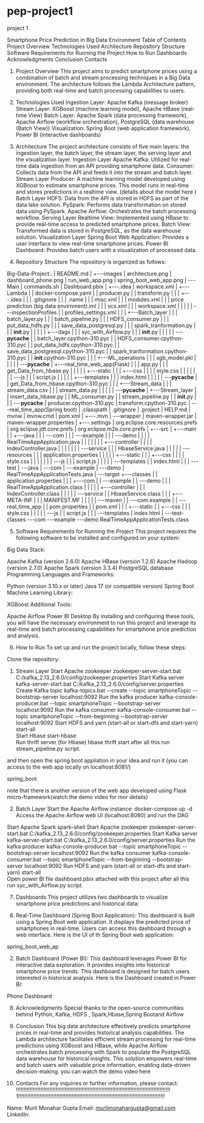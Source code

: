 # pep-project1
project 1

Smartphone Price Prediction in Big Data Environment
Table of Contents
Project Overview
Technologies Used
Architecture
Repository Structure
Software Requirements for Running the Project
How to Run
Dashboards
Acknowledgments
Conclusion
Contacts
1. Project Overview
This project aims to predict smartphone prices using a combination of batch and stream processing techniques in a Big Data environment. The architecture follows the Lambda Architecture pattern, providing both real-time and batch processing capabilities to users.

2. Technologies Used
Ingestion Layer: Apache Kafka (message broker)
Stream Layer: XGBoost (machine learning model), Apache HBase (real-time View)
Batch Layer: Apache Spark (data processing framework), Apache Airflow (workflow orchestration), PostgreSQL (data warehouse (Batch View))
Visualization: Spring Boot (web application framework), Power BI (interactive dashboards)
3. Architecture
The project architecture consists of five main layers: the ingestion layer, the batch layer, the stream layer, the serving layer and the visualization layer.
Ingestion Layer
Apache Kafka: Utilized for real-time data ingestion from an API providing smartphone data.
Consumer: Collects data from the API and feeds it into the stream and batch layer.
Stream Layer
Producer: A machine learning model developed using XGBoost to estimate smartphone prices. This model runs in real-time and stores predictions in a realtime view. (details about the model here )
Batch Layer
HDFS: Data from the API is stored in HDFS as part of the data lake solution.
PySpark: Performs data transformation on stored data using PySpark.
Apache Airflow: Orchestrates the batch processing workflow.
Serving Layer
Realtime View: Implemented using HBase to provide real-time access to predicted smartphone prices.
Batch View: Transformed data is stored in PostgreSQL, as the data warehouse solution.
Visualization Layer
Spring Boot Web Application: Provides a user interface to view real-time smartphone prices.
Power BI Dashboard: Provides batch users with a visualization of processed data.
4. Repository Structure
The repository is organized as follows:

Big-Data-Project:.
|   README.md
|
+---images
|       architecture.png
|       dashboard_phone.png
|       run_web_app.png
|       spring_boot_web_app.png
|
\---Main
    |   commands.sh
    |   Dashboard.pbix
    |
    +---.idea
    |       workspace.xml
    |
    +---Lambda
    |   |   docker-compose.yaml
    |   |   producer.py
    |   |   transform.py
    |   |
    |   +---.idea
    |   |   |   .gitignore
    |   |   |   .name
    |   |   |   misc.xml
    |   |   |   modules.xml
    |   |   |   price prediction (big data envirnment).iml
    |   |   |   vcs.xml
    |   |   |   workspace.xml
    |   |   |
    |   |   \---inspectionProfiles
    |   |           profiles_settings.xml
    |   |
    |   +---Batch_layer
    |   |   |   batch_layer.py
    |   |   |   batch_pipeline.py
    |   |   |   HDFS_consumer.py
    |   |   |   put_data_hdfs.py
    |   |   |   save_data_postgresql.py
    |   |   |   spark_tranformation.py
    |   |   |   __init__.py
    |   |   |
    |   |   +---dags
    |   |   |       syc_with_Airflow.py
    |   |   |       __init__.py
    |   |   |
    |   |   \---__pycache__
    |   |           batch_layer.cpython-310.pyc
    |   |           HDFS_consumer.cpython-310.pyc
    |   |           put_data_hdfs.cpython-310.pyc
    |   |           save_data_postgresql.cpython-310.pyc
    |   |           spark_tranformation.cpython-310.pyc
    |   |           __init__.cpython-310.pyc
    |   |
    |   +---ML_operations
    |   |   |   xgb_model.pkl
    |   |   |
    |   |   \---__pycache__
    |   +---real_time_web_app(Flask)
    |   |   |   app.py
    |   |   |   get_Data_from_hbase.py
    |   |   |
    |   |   +---static
    |   |   |   +---css
    |   |   |   |       style.css
    |   |   |   |
    |   |   |   \---js
    |   |   |           script.js
    |   |   |
    |   |   +---templates
    |   |   |       index.html
    |   |   |
    |   |   \---__pycache__
    |   |           get_Data_from_hbase.cpython-310.pyc
    |   |
    |   +---Stream_data
    |   |   |   stream_data.csv
    |   |   |   stream_data.py
    |   |   |
    |   |   \---__pycache__
    |   +---Stream_layer
    |   |       insert_data_hbase.py
    |   |       ML_consumer.py
    |   |       stream_pipeline.py
    |   |       __init__.py
    |   |
    |   \---__pycache__
    |           producer.cpython-310.pyc
    |           transform.cpython-310.pyc
    |
    \---real_time_app(Spring boot)
        |   .classpath
        |   .gitignore
        |   .project
        |   HELP.md
        |   mvnw
        |   mvnw.cmd
        |   pom.xml
        |
        +---.mvn
        |   \---wrapper
        |           maven-wrapper.jar
        |           maven-wrapper.properties
        |
        +---.settings
        |       org.eclipse.core.resources.prefs
        |       org.eclipse.jdt.core.prefs
        |       org.eclipse.m2e.core.prefs
        |
        +---src
        |   +---main
        |   |   +---java
        |   |   |   \---com
        |   |   |       \---example
        |   |   |           \---demo
        |   |   |               |   RealTimeAppApplication.java
        |   |   |               |
        |   |   |               +---controller
        |   |   |               |       IndexController.java
        |   |   |               |
        |   |   |               \---service
        |   |   |                       HbaseService.java
        |   |   |
        |   |   \---resources
        |   |       |   application.properties
        |   |       |
        |   |       +---static
        |   |       |   +---css
        |   |       |   |       style.css
        |   |       |   |
        |   |       |   \---js
        |   |       |           script.js
        |   |       |
        |   |       \---templates
        |   |               index.html
        |   |
        |   \---test
        |       \---java
        |           \---com
        |               \---example
        |                   \---demo
        |                           RealTimeAppApplicationTests.java
        |
        \---target
            +---classes
            |   |   application.properties
            |   |
            |   +---com
            |   |   \---example
            |   |       \---demo
            |   |           |   RealTimeAppApplication.class
            |   |           |
            |   |           +---controller
            |   |           |       IndexController.class
            |   |           |
            |   |           \---service
            |   |                   HbaseService.class
            |   |
            |   +---META-INF
            |   |   |   MANIFEST.MF
            |   |   |
            |   |   \---maven
            |   |       \---com.example
            |   |           \---real_time_app
            |   |                   pom.properties
            |   |                   pom.xml
            |   |
            |   +---static
            |   |   +---css
            |   |   |       style.css
            |   |   |
            |   |   \---js
            |   |           script.js
            |   |
            |   \---templates
            |           index.html
            |
            \---test-classes
                \---com
                    \---example
                        \---demo
                                RealTimeAppApplicationTests.class

5. Software Requirements for Running the Project
This project requires the following software to be installed and configured on your system:

Big Data Stack:

Apache Kafka (version 2.6.0)
Apache HBase (version 1.2.6)
Apache Hadoop (version 2.7.0)
Apache Spark (version 3.3.4)
PostgreSQL database
Programming Languages and Frameworks:

Python (version 3.10.x or later)
Java 17 (or compatible version)
Spring Boot
Machine Learning Library:

XGBoost
Additional Tools:

Apache Airflow
Power BI Desktop
By installing and configuring these tools, you will have the necessary environment to run this project and leverage its real-time and batch processing capabilities for smartphone price prediction and analysis.

6. How to Run
To set up and run the project locally, follow these steps:

Clone the repository:
1. Stream Layer
Start Apache zookeeper
zookeeper-server-start.bat C:/kafka_2.13_2.6.0/config/zookeeper.properties
Start Kafka server
kafka-server-start.bat C:/kafka_2.13_2.6.0/config/server.properties
Create Kafka topic
kafka-topics.bat --create --topic smartphoneTopic --bootstrap-server localhost:9092
Run the kafka producer
kafka-console-producer.bat --topic smartphoneTopic --bootstrap-server localhost:9092
Run the kafka consumer
kafka-console-consumer.bat --topic smartphoneTopic --from-beginning --bootstrap-server localhost:9092
Start HDFS and yarn (start-all or start-dfs and start-yarn)
start-all  
Start Hbase
start-hbase  
Run thrift server (for Hbase)
hbase thrift start
after all this run stream_pipeline.py script.

and then open the spring boot appliation in your idea and run it (you can access to the web app locally on localhost:8081/)

spring_boot

note that there is another version of the web app developed using Flask micro-framework(watch the demo video for mor details)

2. Batch Layer
Start the Apache Airflow instance:
docker-compose up -d
Access the Apache Airflow web UI (localhost:8080) and run the DAG

Start Apache Spark
spark-shell
Start Apache zookeeper
zookeeper-server-start.bat C:/kafka_2.13_2.6.0/config/zookeeper.properties
Start Kafka server
kafka-server-start.bat C:/kafka_2.13_2.6.0/config/server.properties
Run the kafka producer
kafka-console-producer.bat --topic smartphoneTopic --bootstrap-server localhost:9092
Run the kafka consumer
kafka-console-consumer.bat --topic smartphoneTopic --from-beginning --bootstrap-server localhost:9092
Run HDFS and yarn (start-all or start-dfs and start-yarn)
start-all  
Open power BI file dashboard.pbix attached with this project
after all this run syc_with_Airflow.py script.

7. Dashboards
This project utilizes two dashboards to visualize smartphone price predictions and historical data:

1. Real-Time Dashboard (Spring Boot Application):
This dashboard is built using a Spring Boot web application.
It displays the predicted price of smartphones in real-time.
Users can access this dashboard through a web interface.
Here is the UI of th Spring Boot web application:

spring_boot_web_ap

2. Batch Dashboard (Power BI):
This dashboard leverages Power BI for interactive data exploration.
It provides insights into historical smartphone price trends.
This dashboard is designed for batch users interested in historical analysis.
Here is the Dashboard created in Power BI:

Phone Dashboard

8. Acknowledgments
Special thanks to the open-source communities behind Python, Kafka, HDFS , Spark,Hbase,Spring Bootand Airflow
9. Conclusion
This big data architecture effectively predicts smartphone prices in real-time and provides historical analysis capabilities. The Lambda architecture facilitates efficient stream processing for real-time predictions using XGBoost and HBase, while Apache Airflow orchestrates batch processing with Spark to populate the PostgreSQL data warehouse for historical insights. This solution empowers real-time and batch users with valuable price information, enabling data-driven decision-making.
you can watch the demo video here

10. Contacts
For any inquiries or further information, please contact:
!!!!!!!!!!!!!!!!!!!!!!!!!!!!!!!!!!!!!!!!!!!!!!!!!!!!!!!!!!!!!!!!!!!!!!!!!!!!!!!!!!!!!!!!!!!!!!!!!!!!!
1!!!!!!!!!!!!!!!!!!!!!!!!!!!!!!!!!!!!!!!!!!!!!!!!!!!!!!!!!!!!!!!!!!!!!!!!!!!!!!!!!!!!!!!!!!!!!!!!

Name: Murli Monahar Gupta
Email: murlimonahargupta@gmail.com
LinkedIn: 
